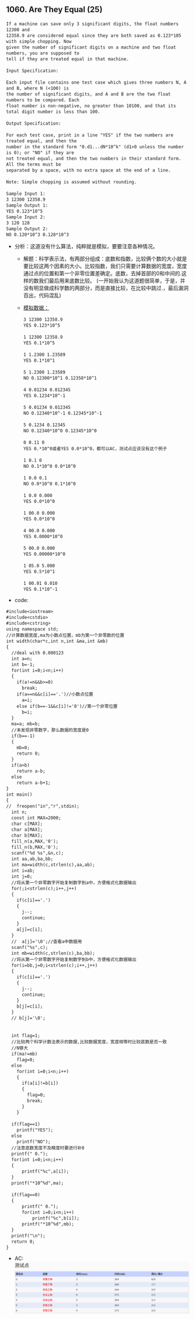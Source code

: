 ## 1060. Are They Equal (25)

    If a machine can save only 3 significant digits, the float numbers 12300 and 
    12358.9 are considered equal since they are both saved as 0.123*105 with simple chopping. Now 
    given the number of significant digits on a machine and two float numbers, you are supposed to 
    tell if they are treated equal in that machine.

    Input Specification:

    Each input file contains one test case which gives three numbers N, A and B, where N (<100) is 
    the number of significant digits, and A and B are the two float numbers to be compared. Each 
    float number is non-negative, no greater than 10100, and that its total digit number is less than 100.

    Output Specification:

    For each test case, print in a line "YES" if the two numbers are treated equal, and then the 
    number in the standard form "0.d1...dN*10^k" (d1>0 unless the number is 0); or "NO" if they are 
    not treated equal, and then the two numbers in their standard form. All the terms must be 
    separated by a space, with no extra space at the end of a line.

    Note: Simple chopping is assumed without rounding.

    Sample Input 1:
    3 12300 12358.9
    Sample Output 1:
    YES 0.123*10^5
    Sample Input 2:
    3 120 128
    Sample Output 2:
    NO 0.120*10^3 0.128*10^3

- 分析：这道没有什么算法，纯粹就是模拟，要要注意各种情况。
  - 解题：科学表示法，有两部分组成：底数和指数，比较俩个数的大小就是要比较这两个因素的大小。比较指数，我们只需要计算数据的宽度，宽度通过点的位置和第一个非零位置差确定。底数，去掉首部的0和中间的.这样的数我们最后用来底数比较。
  (一开始我认为这道题很简单，于是，并没有明显做成科学数的两部分，而是直接比较，在比较中跳过.，最后漏洞百出，代码混乱)
  - [模拟数据：](https://siukwan.sinaapp.com/?p=381)

    ```
    3 12300 12358.9
    YES 0.123*10^5
    
    1 12300 12358.9
    YES 0.1*10^5
    
    1 1.2300 1.23589
    YES 0.1*10^1
    
    5 1.2300 1.23589
    NO 0.12300*10^1 0.12358*10^1
    
    4 0.01234 0.012345
    YES 0.1234*10^-1
    
    5 0.01234 0.012345
    NO 0.12340*10^-1 0.12345*10^-1
    
    5 0.1234 0.12345
    NO 0.12340*10^0 0.12345*10^0
    
    0 0.11 0
    YES 0.*10^0或者YES 0.0*10^0，都可以AC，测试点应该没有这个例子
    
    1 0.1 0
    NO 0.1*10^0 0.0*10^0
    
    1 0.0 0.1
    NO 0.0*10^0 0.1*10^0
    
    1 0.0 0.000
    YES 0.0*10^0
    
    1 00.0 0.000
    YES 0.0*10^0
    
    4 00.0 0.000
    YES 0.0000*10^0
    
    5 00.0 0.000
    YES 0.00000*10^0
    
    1 05.0 5.000
    YES 0.5*10^1
    
    1 00.01 0.010
    YES 0.1*10^-1

    ```

- code:

```
#include<iostream>
#include<cstdio>
#include<cstring>
using namespace std;
//计算数据宽度,ma为小数点位置，mb为第一个非零数的位置
int width(char*c,int n,int &ma,int &mb)
{
  //deal with 0.000123
  int a=n;
  int b=-1;
  for(int i=0;i<n;i++)
  {
    if(a!=n&&b>=0)
      break;
    if(a==n&&c[i]=='.')//小数点位置
      a=i;
    else if(b==-1&&c[i]!='0')//第一个非零位置
      b=i;
  }
  ma=a; mb=b;
  //未发现非零数字，那么数据的宽度是0
  if(b==-1)
  {
    mb=0;
    return 0;
  }
  if(a>b)
    return a-b;
  else
    return a-b+1;
}
int main()
{
//  freopen("in","r",stdin);
  int n;
  const int MAX=2000;
  char c[MAX];
  char a[MAX];
  char b[MAX];
  fill_n(a,MAX,'0');
  fill_n(b,MAX,'0');
  scanf("%d %s",&n,c);
  int aa,ab,ba,bb;
  int ma=width(c,strlen(c),aa,ab);
  int i=ab;
  int j=0;
  //将从第一个非零数字开始复制数字到a中，方便格式化数据输出
  for(;i<strlen(c);i++,j++)
  {
    if(c[i]=='.')
    {
      j--;
      continue;
    }
    a[j]=c[i];
  }
  //  a[j]='\0';//查看a中数据用
  scanf("%s",c);
  int mb=width(c,strlen(c),ba,bb);
  //将从第一个非零数字开始复制数字到b中，方便格式化数据输出
  for(i=bb,j=0;i<strlen(c);i++,j++)
  {
    if(c[i]=='.')
    {
      j--;
      continue;
    }
    b[j]=c[i];
  }
  // b[j]='\0';


  int flag=1;
  //比较两个科学计数法表示的数据,比较数据宽度，宽度相等时比较底数是否一致
  //N够大
  if(ma!=mb)
    flag=0;
  else
    for(int i=0;i<n;i++)
    {
      if(a[i]!=b[i])
      {
        flag=0;
        break;
      }
    }

  if(flag==1)
    printf("YES");
  else
    printf("NO");
  //注意底数宽度不及精度时要进行补0
  printf(" 0.");
  for(int i=0;i<n;i++)
  {
      printf("%c",a[i]);
  }
  printf("*10^%d",ma);

  if(flag==0)
  {
      printf(" 0.");
      for(int i=0;i<n;i++)
          printf("%c",b[i]);
      printf("*10^%d",mb);
  }
  printf("\n");
  return 0;
}

```

- AC:
![pat_a1060](./pat_a1060.png)